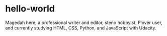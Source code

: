 # hello-world

Magedah here, a professional writer and editor, steno hobbyist, Plover user, and currently studying HTML, CSS, Python, and JavaScript with Udacity. 
